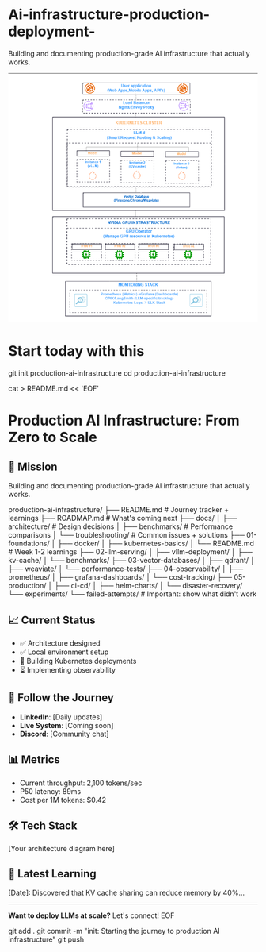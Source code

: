 # Ai-infrastructure-production-deployment-
Building and documenting production-grade AI infrastructure that actually works.

![Infra](linkedin_post.png)

# Start today with this
git init production-ai-infrastructure
cd production-ai-infrastructure

cat > README.md << 'EOF'
# Production AI Infrastructure: From Zero to Scale

## 🎯 Mission
Building and documenting production-grade AI infrastructure that actually works.

production-ai-infrastructure/
├── README.md                 # Journey tracker + learnings
├── ROADMAP.md                # What's coming next
├── docs/
│   ├── architecture/         # Design decisions
│   ├── benchmarks/          # Performance comparisons
│   └── troubleshooting/     # Common issues + solutions
├── 01-foundations/
│   ├── docker/
│   ├── kubernetes-basics/
│   └── README.md            # Week 1-2 learnings
├── 02-llm-serving/
│   ├── vllm-deployment/
│   ├── kv-cache/
│   └── benchmarks/
├── 03-vector-databases/
│   ├── qdrant/
│   ├── weaviate/
│   └── performance-tests/
├── 04-observability/
│   ├── prometheus/
│   ├── grafana-dashboards/
│   └── cost-tracking/
├── 05-production/
│   ├── ci-cd/
│   ├── helm-charts/
│   └── disaster-recovery/
└── experiments/
    └── failed-attempts/      # Important: show what didn't work



## 📈 Current Status
- ✅ Architecture designed
- ✅ Local environment setup
- 🔄 Building Kubernetes deployments
- ⏳ Implementing observability

## 🚀 Follow the Journey
- **LinkedIn**: [Daily updates]
- **Live System**: [Coming soon]
- **Discord**: [Community chat]

## 📊 Metrics
- Current throughput: 2,100 tokens/sec
- P50 latency: 89ms
- Cost per 1M tokens: $0.42

## 🛠 Tech Stack
[Your architecture diagram here]

## 📝 Latest Learning
[Date]: Discovered that KV cache sharing can reduce memory by 40%...

---
**Want to deploy LLMs at scale?** Let's connect!
EOF

git add .
git commit -m "init: Starting the journey to production AI infrastructure"
git push
